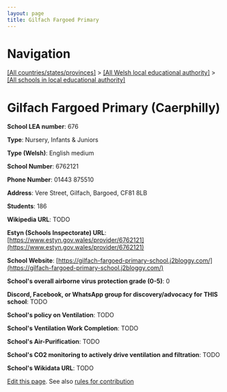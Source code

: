 ```yaml
---
layout: page
title: Gilfach Fargoed Primary
---
```

# Navigation

[[All countries/states/provinces]](../../..) > [[All Welsh local educational authority]](../..) > [[All schools in local educational authority]](..)

# Gilfach Fargoed Primary (Caerphilly)

**School LEA number**: 676

**Type**: Nursery, Infants & Juniors

**Type (Welsh)**: English medium

**School Number**: 6762121

**Phone Number**: 01443 875510

**Address**: Vere Street, Gilfach, Bargoed, CF81 8LB

**Students**: 186

**Wikipedia URL**: TODO

**Estyn (Schools Inspectorate) URL**: [https://www.estyn.gov.wales/provider/6762121](https://www.estyn.gov.wales/provider/6762121)

**School Website**: [https://gilfach-fargoed-primary-school.j2bloggy.com/](https://gilfach-fargoed-primary-school.j2bloggy.com/)

**School's overall airborne virus protection grade (0-5)**: 0

**Discord, Facebook, or WhatsApp group for discovery/advocacy for THIS school**: TODO

**School's policy on Ventilation**: TODO

**School's Ventilation Work Completion**: TODO

**School's Air-Purification**: TODO

**School's CO2 monitoring to actively drive ventilation and filtration**: TODO

**School's Wikidata URL**: TODO




[Edit this page](https://github.com/VentilationProject/Wales/edit/prif/./Caerphilly/Gilfach_Fargoed_Primary.md). See also [rules for contribution](../../../contribution-rules/)
